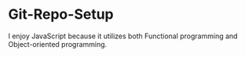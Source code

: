 # Git-Repo-Setup
I enjoy JavaScript because it utilizes both Functional programming and Object-oriented programming.